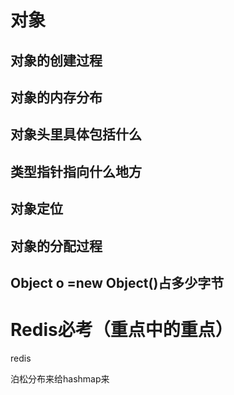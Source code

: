 # 对象

## 对象的创建过程

## 对象的内存分布

## 对象头里具体包括什么

## 类型指针指向什么地方

## 对象定位

## 对象的分配过程

## Object o =new Object()占多少字节

# Redis必考（重点中的重点）

redis





泊松分布来给hashmap来